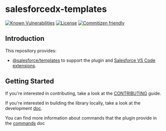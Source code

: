 # salesforcedx-templates

[![Known Vulnerabilities](https://snyk.io/test/github/forcedotcom/salesforcedx-templates/badge.svg)](https://snyk.io/test/github/forcedotcom/salesforcedx-templates)
[![License](https://img.shields.io/npm/l/salesforcedx-templates.svg)](https://github.com/forcedotcom/salesforcedx-templates/blob/master/package.json)
[![Commitizen friendly](https://img.shields.io/badge/commitizen-friendly-brightgreen.svg)](http://commitizen.github.io/cz-cli/)

## Introduction

This repository provides:

- [@salesforce/templates](https://www.npmjs.com/package/@salesforce/templates) to support the plugin and [Salesforce VS Code extensions](https://github.com/forcedotcom/salesforcedx-vscode/).

## Getting Started

If you're interested in contributing, take a look at the [CONTRIBUTING](CONTRIBUTING.md) guide.

If you're interested in building the library locally, take a look at the development [doc](contributing/developing.md).

You can find more information about commands that the plugin provide in the [commands](COMMANDS.md) doc
